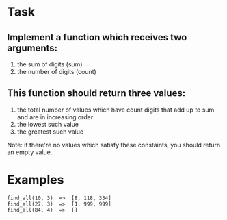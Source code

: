 # Task

## Implement a function which receives two arguments:

1. the sum of digits (sum)
2. the number of digits (count)

## This function should return three values:

1. the total number of values which have count digits that add up to sum and are in increasing order
2. the lowest such value
3. the greatest such value

Note: if there're no values which satisfy these constaints, you should return an empty value.

# Examples

```
find_all(10, 3)  =>  [8, 118, 334]
find_all(27, 3)  =>  [1, 999, 999]
find_all(84, 4)  =>  []
```
